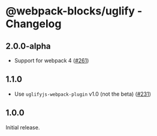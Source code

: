# @webpack-blocks/uglify - Changelog

## 2.0.0-alpha

- Support for webpack 4 ([#261](https://github.com/andywer/webpack-blocks/pull/261))

## 1.1.0

- Use `uglifyjs-webpack-plugin` v1.0 (not the beta)
  ([#231](https://github.com/andywer/webpack-blocks/issues/231))

## 1.0.0

Initial release.
